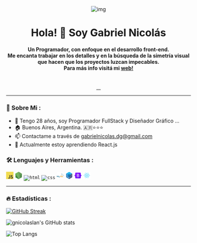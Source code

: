 <div id="header" align="center">
    <img width=200 src="https://media.giphy.com/media/Dh5q0sShxgp13DwrvG/giphy.gif" alt="img">
    <h1 align="center">Hola! 👋 Soy Gabriel Nicolás</h1>
    <h4>Un Programador, con enfoque en el desarrollo front-end.<br>Me encanta trabajar en los detalles y en la búsqueda de la simetría visual que hacen que los proyectos luzcan impecables.<br> Para más info visitá mi <a target="_blank" href="https://gnicolasdev.onrender.com">web!</a></h4>
</div>
<br>
<div align="center">
    <a href="https://github.com/gnicolaslan">
        <img src="https://img.shields.io/github/followers/gnicolaslan?color=FEB240&logo=github&style=for-the-badge" alt="">
    </a>
    <a href="https://www.linkedin.com/in/gnicolaslan/">
        <img src="https://img.shields.io/badge/LinkedIn-FEB240?style=for-the-badge&logo=linkedin&logoColor=black" alt="">
    </a>
    <a href="https://www.instagram.com/gnicolaslan">
        <img src="https://img.shields.io/badge/Instagram-FEB240?style=for-the-badge&logo=instagram&logoColor=black" alt="">
    </a>
    <a href="https://www.behance.net/gabrielnicolasLNZT">
        <img src="https://img.shields.io/badge/Behance-FEB240?style=for-the-badge&logo=behance&logoColor=black" alt="">
    </a>
</div>
 
---
### 💬 Sobre Mi :
- 👾 Tengo 28 años, soy Programador FullStack y Diseñador Gráfico ...
- 🏠 Buenos Aires, Argentina. 🇦🇷⭐⭐⭐
- 📫 Contactame a través de gabrielnicolas.dg@gmail.com
- 🌱 Actualmente estoy aprendiendo React.js

### 🛠️ Lenguajes y Herramientas :
<code><img height="20" alt="javascript" src="https://raw.githubusercontent.com/github/explore/80688e429a7d4ef2fca1e82350fe8e3517d3494d/topics/javascript/javascript.png"></code>
<code><img height="20" alt="nodejs" src="https://raw.githubusercontent.com/github/explore/80688e429a7d4ef2fca1e82350fe8e3517d3494d/topics/nodejs/nodejs.png"></code>
<code><img height="20" alt="html" src="https://img.freepik.com/iconos-gratis/html5_318-903450.jpg"></code>
<code><img height="20" alt="css" src="https://upload.wikimedia.org/wikipedia/commons/thumb/6/62/CSS3_logo.svg/2048px-CSS3_logo.svg.png"></code>
<code><img height="20" alt="mysql" src="https://github.com/devicons/devicon/blob/1119b9f84c0290e0f0b38982099a2bd027a48bf1/icons/mysql/mysql-original-wordmark.svg"></code>
<code><img height="20" alt="sql" src="https://github.com/devicons/devicon/blob/1119b9f84c0290e0f0b38982099a2bd027a48bf1/icons/sequelize/sequelize-original.svg"></code>
<code><img height="20" alt="bs" src="https://github.com/devicons/devicon/blob/1119b9f84c0290e0f0b38982099a2bd027a48bf1/icons/bootstrap/bootstrap-original.svg"></code>
<code><img height="20" alt="react" src="https://raw.githubusercontent.com/github/explore/80688e429a7d4ef2fca1e82350fe8e3517d3494d/topics/react/react.png"></code>

---

### 🔥 Estadísticas :
[![GitHub Streak](http://github-readme-streak-stats.herokuapp.com?user=gnicolaslan&theme=gruvbox&locale=es&date_format=j%20M%5B%20Y%5D&mode=weekly)](https://git.io/streak-stats)

![gnicolaslan's GitHub stats](https://github-readme-stats.vercel.app/api?username=gnicolaslan&show_icons=true&theme=gruvbox)

![Top Langs](https://github-readme-stats.vercel.app/api/top-langs/?username=gnicolaslan&theme=gruvbox)


